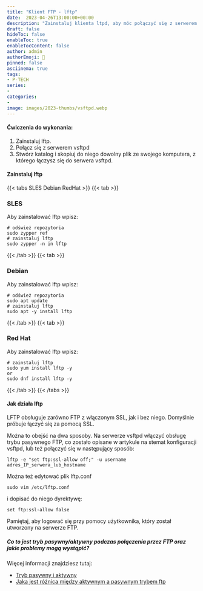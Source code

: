 ```yaml
---
title: "Klient FTP - lftp"
date:  2023-04-26T13:00:00+00:00
description: "Zainstaluj klienta ltpd, aby móc połączyć się z serwerem vsftpd"
draft: false
hideToc: false
enableToc: true
enableTocContent: false
author: admin
authorEmoji: 🐧
pinned: false
asciinema: true
tags:
- P-TECH
series:
-
categories:
- 
image: images/2023-thumbs/vsftpd.webp
---
```

#### Ćwiczenia do wykonania:
1. Zainstaluj lftp.
2. Połącz się z serwerem vsftpd
3. Stwórz katalog i skopiuj do niego dowolny plik ze swojego komputera, z którego łączysz się do serwera vsftpd.

#### Zainstaluj lftp

{{< tabs SLES Debian RedHat >}}
  {{< tab >}}
  ### SLES
  Aby zainstalować lftp wpisz:
  ```
  # odśwież repozytoria
  sudo zypper ref
  # zainstaluj lftp
  sudo zypper -n in lftp
  ```
  {{< /tab >}}
  {{< tab >}}
  ### Debian
  Aby zainstalować lftp wpisz:
  ```
  # odśwież repozytoria
  sudo apt update
  # zainstaluj lftp
  sudo apt -y install lftp
  ```
  {{< /tab >}}
  {{< tab >}}
  ### Red Hat
  Aby zainstalować lftp wpisz:
  ```
  # zainstaluj lftp
  sudo yum install lftp -y
  or
  sudo dnf install lftp -y
  ```
  {{< /tab >}}
{{< /tabs >}}

#### Jak działa lftp

LFTP obsługuje zarówno FTP z włączonym SSL, jak i bez niego. Domyślnie próbuje łączyć się za pomocą SSL.

Można to obejść na dwa sposoby. Na serwerze vsftpd włączyć obsługę trybu pasywnego FTP, co zostało opisane w artykule na stemat konfiguracji vsftpd, lub też połączyć się w następujący sposób:

```
lftp -e "set ftp:ssl-allow off;" -u username adres_IP_serwera_lub_hostname
```

Można też edytować plik lftp.conf 

```
sudo vim /etc/lftp.conf
```

i dopisać do niego dyrektywę:

```
set ftp:ssl-allow false
```

Pamiętaj, aby logować się przy pomocy użytkownika, który został utworzony na serwerze FTP.

##### Co to jest tryb pasywny/aktywny podczas połączenia przez FTP oraz jakie problemy mogą wystąpić?

Więcej informacji znajdziesz tutaj:
* [Tryb pasywny i aktywny](https://panel.kylos.pl/knowledgebase/239/Co-to-jest-tryb-pasywnyoraktywny-podczas-polaczenia-przez-FTP-oraz-jakie-problemy-moga-wystapic.html)
* [Jaka jest różnica między aktywnym a pasywnym trybem ftp](https://hostmark.pl/knowledgebase/142/Jaka-jest-ronica-midzy-aktywnym-a-pasywnym-trybem-ftp.html)
